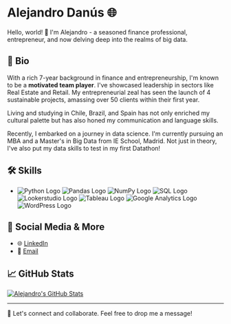 # Alejandro Danús 🌐

Hello, world! 👋 I'm Alejandro - a seasoned finance professional, entrepreneur, and now delving deep into the realms of big data.

## 📜 Bio

With a rich 7-year background in finance and entrepreneurship, I'm known to be a **motivated team player**. I've showcased leadership in sectors like Real Estate and Retail. My entrepreneurial zeal has seen the launch of 4 sustainable projects, amassing over 50 clients within their first year.

Living and studying in Chile, Brazil, and Spain has not only enriched my cultural palette but has also honed my communication and language skills.

Recently, I embarked on a journey in data science. I'm currently pursuing an MBA and a Master's in Big Data from IE School, Madrid. Not just in theory, I've also put my data skills to test in my first Datathon!

## 🛠 Skills

- ![Python Logo](https://img.shields.io/badge/-Python-3776AB?logo=python&logoColor=white) ![Pandas Logo](https://img.shields.io/badge/-Pandas-150458?logo=pandas&logoColor=white) ![NumPy Logo](https://img.shields.io/badge/-NumPy-013243?logo=numpy&logoColor=white) ![SQL Logo](https://img.shields.io/badge/-SQL-4479A1?logo=sql&logoColor=white) ![Lookerstudio Logo](https://img.shields.io/badge/-Lookerstudio-FF6F61?logo=looker&logoColor=white) ![Tableau Logo](https://img.shields.io/badge/-Tableau-E97627?logo=tableau&logoColor=white) ![Google Analytics Logo](https://img.shields.io/badge/-Google%20Analytics-E37400?logo=google-analytics&logoColor=white) ![WordPress Logo](https://img.shields.io/badge/-WordPress-21759B?logo=wordpress&logoColor=white)

## 🔗 Social Media & More

- 🌐 [LinkedIn](https://www.linkedin.com/in/adanusk/)
- 📧 [Email](mailto:adanusk@gmail.com)

## 📈 GitHub Stats

[![Alejandro's GitHub Stats](https://github-readme-stats.vercel.app/api?username=adanusk)](https://github.com/anuraghazra/github-readme-stats)

---

💼 Let's connect and collaborate. Feel free to drop me a message!


